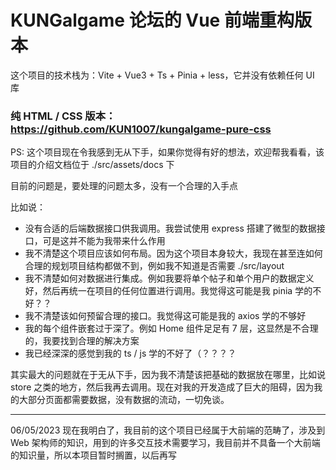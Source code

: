 # KUNGalgame 论坛的 Vue 前端重构版本

这个项目的技术栈为：Vite + Vue3 + Ts + Pinia + less，它并没有依赖任何 UI 库

### 纯 HTML / CSS 版本：https://github.com/KUN1007/kungalgame-pure-css


PS: 这个项目现在令我感到无从下手，如果你觉得有好的想法，欢迎帮我看看，该项目的介绍文档位于 ./src/assets/docs 下

目前的问题是，要处理的问题太多，没有一个合理的入手点

比如说：

* 没有合适的后端数据接口供我调用。我尝试使用 express 搭建了微型的数据接口，可是这并不能为我带来什么作用
* 我不清楚这个项目应该如何布局。因为这个项目本身较大，我现在甚至连如何合理的规划项目结构都做不到，例如我不知道是否需要 ./src/layout
* 我不清楚如何对数据进行集成。例如我要将单个帖子和单个用户的数据定义好，然后再统一在项目的任何位置进行调用。我觉得这可能是我 pinia 学的不好？？
* 我不清楚该如何预留合理的接口。我觉得这可能是我的 axios 学的不够好
* 我的每个组件嵌套过于深了。例如 Home 组件足足有 7 层，这显然是不合理的，我要找到合理的解决方案
* 我已经深深的感觉到我的 ts / js 学的不好了（？？？？

其实最大的问题就在于无从下手，因为我不清楚该把基础的数据放在哪里，比如说 store 之类的地方，然后我再去调用。现在对我的开发造成了巨大的阻碍，因为我的大部分页面都需要数据，没有数据的流动，一切免谈。

---

06/05/2023
现在我明白了，我目前的这个项目已经属于大前端的范畴了，涉及到 Web 架构师的知识，用到的许多交互技术需要学习，我目前并不具备一个大前端的知识量，所以本项目暂时搁置，以后再写
